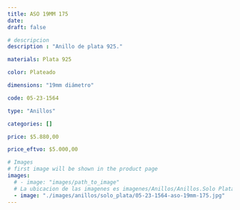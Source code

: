 ```yaml
---
title: ASO 19MM 175
date: 
draft: false

# descripcion
description : "Anillo de plata 925."

materials: Plata 925

color: Plateado

dimensions: "19mm diámetro"

code: 05-23-1564

type: "Anillos"

categories: []

price: $5.880,00

price_eftvo: $5.000,00

# Images
# first image will be shown in the product page
images:
  # - image: "images/path_to_image"
  # La ubicacion de las imagenes es imagenes/Anillos/Anillos.Solo Plata/05-23-1564-aso-19mm-175
  - image: "./images/anillos/solo_plata/05-23-1564-aso-19mm-175.jpg"
---
```

